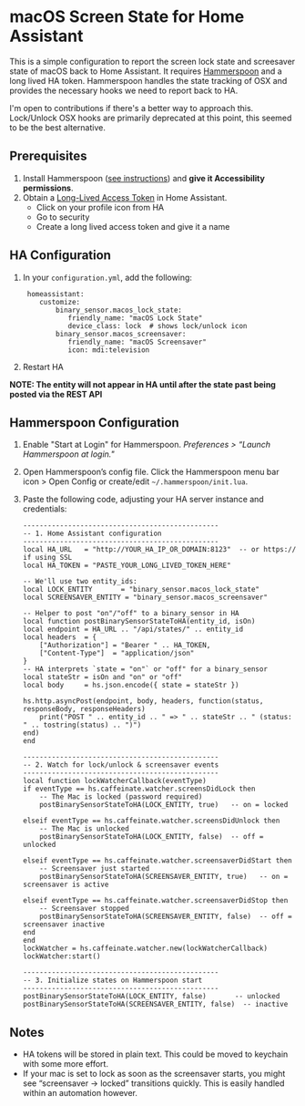 
# macOS Screen State for Home Assistant
This is a simple configuration to report the screen lock state and screesaver state of macOS back to Home Assistant. It requires [Hammerspoon](https://github.com/Hammerspoon/hammerspoon) and a long lived HA token. Hammerspoon handles the state tracking of OSX and provides the necessary hooks we need to report back to HA.

I'm open to contributions if there's a better way to approach this. Lock/Unlock OSX hooks are primarily deprecated at this point, this seemed to be the best alternative.

## Prerequisites

1. Install Hammerspoon ([see instructions](https://github.com/Hammerspoon/hammerspoon?tab=readme-ov-file#how-do-i-install-it)) and **give it Accessibility permissions**. 
2. Obtain a [Long-Lived Access Token](https://developers.home-assistant.io/docs/auth_api/#long-lived-access-token) in Home Assistant.
   - Click on your profile icon from HA
   - Go to security
   - Create a long lived access token and give it a name


## HA Configuration
1. In your `configuration.yml`, add the following:
   
   ```
    homeassistant:
       customize:
           binary_sensor.macos_lock_state:
              friendly_name: "macOS Lock State"
              device_class: lock  # shows lock/unlock icon
           binary_sensor.macos_screensaver:
              friendly_name: "macOS Screensaver"
              icon: mdi:television
   ```
   
3. Restart HA

**NOTE: The entity will not appear in HA until after the state past being posted via the REST API**

## Hammerspoon Configuration

1. Enable "Start at Login" for Hammerspoon. *Preferences > “Launch Hammerspoon at login."*
2. Open Hammerspoon’s config file. Click the Hammerspoon menu bar icon > Open Config or create/edit `~/.hammerspoon/init.lua`.
3. Paste the following code, adjusting your HA server instance and credentials:
   
    ```
    ------------------------------------------------
    -- 1. Home Assistant configuration
    ------------------------------------------------
    local HA_URL   = "http://YOUR_HA_IP_OR_DOMAIN:8123"  -- or https:// if using SSL
    local HA_TOKEN = "PASTE_YOUR_LONG_LIVED_TOKEN_HERE"
   
    -- We'll use two entity_ids:
    local LOCK_ENTITY       = "binary_sensor.macos_lock_state"
    local SCREENSAVER_ENTITY = "binary_sensor.macos_screensaver"
   
    -- Helper to post "on"/"off" to a binary_sensor in HA
    local function postBinarySensorStateToHA(entity_id, isOn)
    local endpoint = HA_URL .. "/api/states/" .. entity_id
    local headers  = {
        ["Authorization"] = "Bearer " .. HA_TOKEN,
        ["Content-Type"]  = "application/json"
    }
    -- HA interprets `state = "on"` or "off" for a binary_sensor
    local stateStr = isOn and "on" or "off"
    local body     = hs.json.encode({ state = stateStr })
   
    hs.http.asyncPost(endpoint, body, headers, function(status, responseBody, responseHeaders)
        print("POST " .. entity_id .. " => " .. stateStr .. " (status: " .. tostring(status) .. ")")
    end)
    end
   
    ------------------------------------------------
    -- 2. Watch for lock/unlock & screensaver events
    ------------------------------------------------
    local function lockWatcherCallback(eventType)
    if eventType == hs.caffeinate.watcher.screensDidLock then
        -- The Mac is locked (password required)
        postBinarySensorStateToHA(LOCK_ENTITY, true)   -- on = locked
   
    elseif eventType == hs.caffeinate.watcher.screensDidUnlock then
        -- The Mac is unlocked
        postBinarySensorStateToHA(LOCK_ENTITY, false)  -- off = unlocked
   
    elseif eventType == hs.caffeinate.watcher.screensaverDidStart then
        -- Screensaver just started
        postBinarySensorStateToHA(SCREENSAVER_ENTITY, true)   -- on = screensaver is active
   
    elseif eventType == hs.caffeinate.watcher.screensaverDidStop then
        -- Screensaver stopped
        postBinarySensorStateToHA(SCREENSAVER_ENTITY, false)  -- off = screensaver inactive
    end
    end
    lockWatcher = hs.caffeinate.watcher.new(lockWatcherCallback)
    lockWatcher:start()
   
    ------------------------------------------------
    -- 3. Initialize states on Hammerspoon start
    ------------------------------------------------
    postBinarySensorStateToHA(LOCK_ENTITY, false)       -- unlocked
    postBinarySensorStateToHA(SCREENSAVER_ENTITY, false)  -- inactive
    ```


## Notes
- HA tokens will be stored in plain text. This could be moved to keychain with some more effort.
- If your mac is set to lock as soon as the screensaver starts, you might see “screensaver -> locked” transitions quickly. This is easily handled within an automation however.
